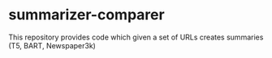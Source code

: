 # summarizer-comparer
This repository provides code which given a set of URLs creates summaries (T5, BART, Newspaper3k)
